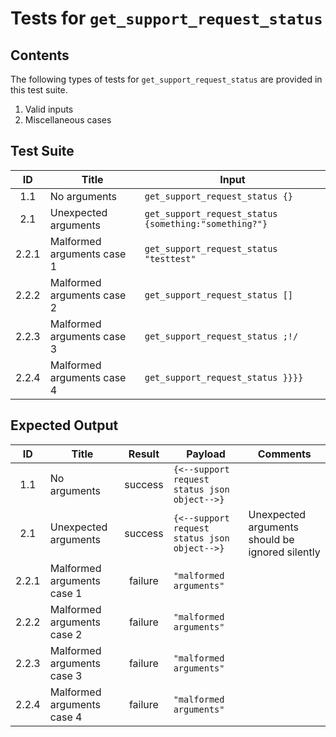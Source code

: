 # Tests for `get_support_request_status`

## Contents
The following types of tests for `get_support_request_status` are provided in this test suite.
  1. Valid inputs
  2. Miscellaneous cases

## Test Suite
|   ID  | Title                      | Input                                                                                                    |
| :---: | -------------------------- | -------------------------------------------------------------------------------------------------------- |
|  1.1  | No arguments               | `get_support_request_status {}`                                                                          |
|  2.1  | Unexpected arguments       | `get_support_request_status {something:"something?"}`                                                    |
| 2.2.1 | Malformed arguments case 1 | `get_support_request_status "testtest"`                                                                  |
| 2.2.2 | Malformed arguments case 2 | `get_support_request_status []`                                                                          |
| 2.2.3 | Malformed arguments case 3 | `get_support_request_status ;!/`                                                                         |
| 2.2.4 | Malformed arguments case 4 | `get_support_request_status }}}}`                                                                        |

## Expected Output
|   ID  | Title                      |  Result | Payload                                      | Comments                                        |
| :---: | -------------------------- | :-----: | -------------------------------------------- | ----------------------------------------------- |
|  1.1  | No arguments               | success | `{<--support request status json object-->}` |                                                 |
|  2.1  | Unexpected arguments       | success | `{<--support request status json object-->}` | Unexpected arguments should be ignored silently |
| 2.2.1 | Malformed arguments case 1 | failure | `"malformed arguments"`                      |                                                 |
| 2.2.2 | Malformed arguments case 2 | failure | `"malformed arguments"`                      |                                                 |
| 2.2.3 | Malformed arguments case 3 | failure | `"malformed arguments"`                      |                                                 |
| 2.2.4 | Malformed arguments case 4 | failure | `"malformed arguments"`                      |                                                 |
